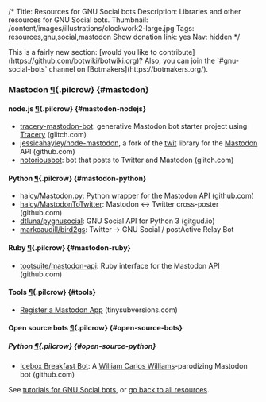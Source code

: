 /*
Title: Resources for GNU Social bots
Description: Libraries and other resources for GNU Social bots.
Thumbnail: /content/images/illustrations/clockwork2-large.jpg
Tags: resources,gnu,social,mastodon
Show donation link: yes
Nav: hidden
*/


<div class="note" markdown="1">
This is a fairly new section: [would you like to contribute](https://github.com/botwiki/botwiki.org)? Also, you can join the `#gnu-social-bots` channel on [Botmakers](https://botmakers.org/).
</div>





### Mastodon [¶](#mastodon){.pilcrow} {#mastodon}

#### node.js [¶](#mastodon-nodejs){.pilcrow} {#mastodon-nodejs}

- [tracery-mastodon-bot](https://glitch.com/~tracery-mastodon-bot): generative Mastodon bot starter project using [Tracery](http://tracery.io/) (glitch.com)
- [jessicahayley/node-mastodon](https://github.com/jessicahayley/node-mastodon), a fork of the [twit](https://github.com/ttezel/twit) library for the [Mastodon](https://github.com/tootsuite/mastodon) API (github.com)
- [notoriousbot](https://glitch.com/edit/#!/notoriousbot): bot that posts to Twitter and Mastodon (glitch.com)

#### Python [¶](#mastodon-python){.pilcrow} {#mastodon-python}

- [halcy/Mastodon.py](https://github.com/halcy/Mastodon.py): Python wrapper for the Mastodon API (github.com)
- [halcy/MastodonToTwitter](https://github.com/halcy/MastodonToTwitter): Mastodon <-> Twitter cross-poster (github.com)
- [dtluna/pygnusocial](https://gitgud.io/dtluna/pygnusocial): GNU Social API for Python 3 (gitgud.io)
- [markcaudill/bird2gs](https://github.com/markcaudill/bird2gs): Twitter -> GNU Social / postActive Relay Bot


#### Ruby [¶](#mastodon-ruby){.pilcrow} {#mastodon-ruby}

- [tootsuite/mastodon-api](https://github.com/tootsuite/mastodon-api): Ruby interface for the Mastodon API (github.com)

#### Tools [¶](#tools){.pilcrow} {#tools}

- [Register a Mastodon App](https://tinysubversions.com/notes/mastodon-bot/index.html) (tinysubversions.com)

#### Open source bots [¶](#open-source-bots){.pilcrow} {#open-source-bots}

##### Python [¶](#open-source-python){.pilcrow} {#open-source-python}

- [Icebox Breakfast Bot](https://github.com/aparrish/iceboxbreakfast): A [William Carlos Williams](https://en.wikipedia.org/wiki/William_Carlos_Williams)-parodizing Mastodon bot (github.com)



See [tutorials for GNU Social bots](/tutorials/gnu-social-bots/), or [go back to all resources](/resources).
